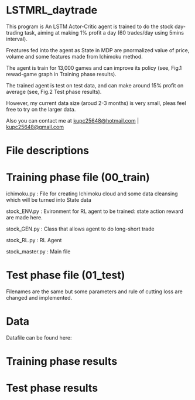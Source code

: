 # LSTMRL_daytrade

This program is An LSTM Actor-Critic agent is trained to do the stock day-trading task, aiming at making 1% profit a day (60 trades/day using 5mins interval).

Freatures fed into the agent as State in MDP are pnormalized value of price, volume and some features made from Ichimoku method.

The agent is train for 13,000 games and can improve its policy (see, Fig.1 rewad-game graph in Training phase results).

The trained agent is test on test data, and can make around 15% profit on average (see, Fig.2 Test phase results).

However, my current data size (aroud 2-3 months) is very small, pleas feel free to try on the larger data.

Also you can contact me at kupc25648@hotmail.com | kupc25648@gmail.com


# File descriptions
# Training phase file (00_train)

ichimoku.py  : File for creating Ichimoku cloud and some data cleansing  which will be turned into State data 

stock_ENV.py : Evironment for RL agent to be trained: state action reward are made here.

stock_GEN.py : Class that allows agent to do long-short trade

stock_RL.py  : RL Agent

stock_master.py  : Main file 

# Test phase file (01_test)

Filenames are the same but some parameters and rule of cutting loss are changed and implemented.

# Data

Datafile can be found here:


# Training phase results


# Test phase results


